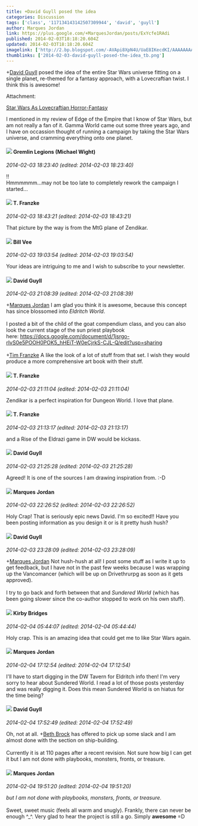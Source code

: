 ```yaml
---
title: +David Guyll posed the idea
categories: Discussion
tags: ['class', '117134143142507309944', 'david', 'guyll']
author: Marques Jordan
link: https://plus.google.com/+MarquesJordan/posts/ExYcfe1RAdi
published: 2014-02-03T18:18:20.604Z
updated: 2014-02-03T18:18:20.604Z
imagelink: ['http://2.bp.blogspot.com/-AVApi8XpN4U/UaE8IKecdKI/AAAAAAAAGcM/7J7E8Cdb1wI/s320/rise-of-the-eldrazi-image.jpg']
thumblinks: ['2014-02-03-david-guyll-posed-the-idea_tb.png']
---
```


<span class="proflinkWrapper"><span class="proflinkPrefix">+</span><a class="proflink" href="https://plus.google.com/117134143142507309944" oid="117134143142507309944">David Guyll</a></span> posed the idea of the entire Star Wars universe fitting on a single planet, re-themed for a fantasy approach, with a Lovecraftian twist. I think this is awesome!


Attachment:

<a href='http://daegames.blogspot.com/2013/05/star-wars-as-lovecraftian-horror-fantasy.html'>Star Wars As Lovecraftian Horror-Fantasy</a>


I mentioned in my review of Edge of the Empire that I know of Star Wars, but am not really a fan of it. Gamma World came out some three years ago, and I have on occassion thought of running a campaign by taking the Star Wars universe, and cramming everything onto one planet.
<div id='comment z13uz1iqfo30ubien23mdlnqpuaqvjmev'>
  <h4><img src='{{site.baseurl}}//images/avatars/114463285882634100096_photo.jpg'> Gremlin Legions (Michael Wight)</h4>
      <p><cite>2014-02-03 18:23:40 (edited: 2014-02-03 18:23:40)</cite></p>
        <p>!!<br />Hmmmmmm...may not be too late to completely rework the campaign I started...</p>
</div>
        

<div id='comment z13uz1iqfo30ubien23mdlnqpuaqvjmev'>
  <h4><img src='{{site.baseurl}}//images/avatars/110330901807759406775_photo.jpg'> T. Franzke</h4>
      <p><cite>2014-02-03 18:43:21 (edited: 2014-02-03 18:43:21)</cite></p>
        <p>That picture by the way is from the MtG plane of Zendikar.</p>
</div>
        

<div id='comment z13uz1iqfo30ubien23mdlnqpuaqvjmev'>
  <h4><img src='{{site.baseurl}}//images/avatars/100162726519582981905_photo.jpg'> Bill Vee</h4>
      <p><cite>2014-02-03 19:03:54 (edited: 2014-02-03 19:03:54)</cite></p>
        <p>Your ideas are intriguing to me and I wish to subscribe to your newsletter.</p>
</div>
        

<div id='comment z13uz1iqfo30ubien23mdlnqpuaqvjmev'>
  <h4><img src='{{site.baseurl}}//images/avatars/117134143142507309944_photo.jpg'> David Guyll</h4>
      <p><cite>2014-02-03 21:08:39 (edited: 2014-02-03 21:08:39)</cite></p>
        <p><span class="proflinkWrapper"><span class="proflinkPrefix">+</span><a class="proflink" href="https://plus.google.com/114124925422808188628" oid="114124925422808188628">Marques Jordan</a></span> I am glad you think it is awesome, because this concept has since blossomed into <i>Eldritch World</i>.<br /><br />I posted a bit of the child of the goat compendium class, and you can also look the current stage of the sun priest playbook here: <a href="https://docs.google.com/document/d/1jsrgo-rIvS0e5POOH0POK5_hHEiT-W0eCjrkS-CJL-Q/edit?usp=sharing" class="ot-anchor">https://docs.google.com/document/d/1jsrgo-rIvS0e5POOH0POK5_hHEiT-W0eCjrkS-CJL-Q/edit?usp=sharing</a><br /><br /><span class="proflinkWrapper"><span class="proflinkPrefix">+</span><a class="proflink" href="https://plus.google.com/110330901807759406775" oid="110330901807759406775">Tim Franzke</a></span> A like the look of a lot of stuff from that set. I wish they would produce a more comprehensive art book with their stuff.</p>
</div>
        

<div id='comment z13uz1iqfo30ubien23mdlnqpuaqvjmev'>
  <h4><img src='{{site.baseurl}}//images/avatars/110330901807759406775_photo.jpg'> T. Franzke</h4>
      <p><cite>2014-02-03 21:11:04 (edited: 2014-02-03 21:11:04)</cite></p>
        <p>Zendikar is a perfect inspiration for Dungeon World. I love that plane. </p>
</div>
        

<div id='comment z13uz1iqfo30ubien23mdlnqpuaqvjmev'>
  <h4><img src='{{site.baseurl}}//images/avatars/110330901807759406775_photo.jpg'> T. Franzke</h4>
      <p><cite>2014-02-03 21:13:17 (edited: 2014-02-03 21:13:17)</cite></p>
        <p>and a Rise of the Eldrazi game in DW would be kickass. </p>
</div>
        

<div id='comment z13uz1iqfo30ubien23mdlnqpuaqvjmev'>
  <h4><img src='{{site.baseurl}}//images/avatars/117134143142507309944_photo.jpg'> David Guyll</h4>
      <p><cite>2014-02-03 21:25:28 (edited: 2014-02-03 21:25:28)</cite></p>
        <p>Agreed! It is one of the sources I am drawing inspiration from. :-D</p>
</div>
        

<div id='comment z13uz1iqfo30ubien23mdlnqpuaqvjmev'>
  <h4><img src='{{site.baseurl}}//images/avatars/114124925422808188628_photo.jpg'> Marques Jordan</h4>
      <p><cite>2014-02-03 22:26:52 (edited: 2014-02-03 22:26:52)</cite></p>
        <p>Holy Crap! That is seriously epic news David. I&#39;m so excited!! Have you been posting information as you design it or is it pretty hush hush?</p>
</div>
        

<div id='comment z13uz1iqfo30ubien23mdlnqpuaqvjmev'>
  <h4><img src='{{site.baseurl}}//images/avatars/117134143142507309944_photo.jpg'> David Guyll</h4>
      <p><cite>2014-02-03 23:28:09 (edited: 2014-02-03 23:28:09)</cite></p>
        <p><span class="proflinkWrapper"><span class="proflinkPrefix">+</span><a class="proflink" href="https://plus.google.com/114124925422808188628" oid="114124925422808188628">Marques Jordan</a></span> Not hush-hush at all! I post some stuff as I write it up to get feedback, but I have not in the past few weeks because I was wrapping up the Vancomancer (which will be up on Drivethrurpg as soon as it gets approved).<br /><br />I try to go back and forth between that and <i>Sundered World</i> (which has been going slower since the co-author stopped to work on his own stuff).</p>
</div>
        

<div id='comment z13uz1iqfo30ubien23mdlnqpuaqvjmev'>
  <h4><img src='{{site.baseurl}}//images/avatars/115364619294761102138_photo.jpg'> Kirby Bridges</h4>
      <p><cite>2014-02-04 05:44:07 (edited: 2014-02-04 05:44:44)</cite></p>
        <p>Holy crap. This is an amazing idea that could get me to like Star Wars again.</p>
</div>
        

<div id='comment z13uz1iqfo30ubien23mdlnqpuaqvjmev'>
  <h4><img src='{{site.baseurl}}//images/avatars/114124925422808188628_photo.jpg'> Marques Jordan</h4>
      <p><cite>2014-02-04 17:12:54 (edited: 2014-02-04 17:12:54)</cite></p>
        <p>I&#39;ll have to start digging in the DW Tavern for Eldritch info then! I&#39;m very sorry to hear about Sundered World. I read a lot of those posts yesterday and was really digging it. Does this mean Sundered World is on hiatus for the time being?</p>
</div>
        

<div id='comment z13uz1iqfo30ubien23mdlnqpuaqvjmev'>
  <h4><img src='{{site.baseurl}}//images/avatars/117134143142507309944_photo.jpg'> David Guyll</h4>
      <p><cite>2014-02-04 17:52:49 (edited: 2014-02-04 17:52:49)</cite></p>
        <p>Oh, not at all. <span class="proflinkWrapper"><span class="proflinkPrefix">+</span><a class="proflink" href="https://plus.google.com/111132170897636498210" oid="111132170897636498210">Beth Brock</a></span> has offered to pick up some slack and I am almost done with the section on ship-building. <br /><br />Currently it is at 110 pages after a recent revision. Not sure how big I can get it but I am not done with playbooks, monsters, fronts, or treasure.</p>
</div>
        

<div id='comment z13uz1iqfo30ubien23mdlnqpuaqvjmev'>
  <h4><img src='{{site.baseurl}}//images/avatars/114124925422808188628_photo.jpg'> Marques Jordan</h4>
      <p><cite>2014-02-04 19:51:20 (edited: 2014-02-04 19:51:20)</cite></p>
        <p><i>but I am not done with playbooks, monsters, fronts, or treasure.</i><br /><br />Sweet, sweet music (feels all warm and snugly). Frankly, there can never be enough ^_^. Very glad to hear the project is still a go. Simply <b>awesome</b> =D</p>
</div>
        
